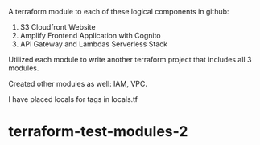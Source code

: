 A terraform module to each of these logical components in github:

1. S3 Cloudfront Website
2. Amplify Frontend Application with Cognito
3. API Gateway and Lambdas Serverless Stack

Utilized each module to write another terraform project that includes all 3 modules.

Created other modules as well: IAM, VPC.

I have placed locals for tags in locals.tf

# terraform-test-modules-2
